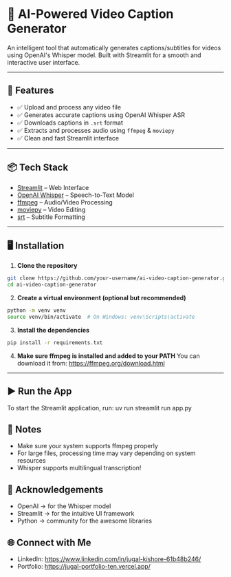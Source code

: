 # 🎥 AI-Powered Video Caption Generator

An intelligent tool that automatically generates captions/subtitles for videos using OpenAI's Whisper model. Built with Streamlit for a smooth and interactive user interface.

---

## 🚀 Features

- ✅ Upload and process any video file
- ✅ Generates accurate captions using OpenAI Whisper ASR
- ✅ Downloads captions in `.srt` format
- ✅ Extracts and processes audio using `ffmpeg` & `moviepy`
- ✅ Clean and fast Streamlit interface

---

## 📦 Tech Stack

- [Streamlit](https://streamlit.io/) – Web Interface
- [OpenAI Whisper](https://github.com/openai/whisper) – Speech-to-Text Model
- [ffmpeg](https://ffmpeg.org/) – Audio/Video Processing
- [moviepy](https://zulko.github.io/moviepy/) – Video Editing
- [srt](https://pypi.org/project/srt/) – Subtitle Formatting

---

## 🖥️ Installation

1. **Clone the repository**
```bash
git clone https://github.com/your-username/ai-video-caption-generator.git
cd ai-video-caption-generator
```

2. **Create a virtual environment (optional but recommended)**
```bash
python -m venv venv
source venv/bin/activate  # On Windows: venv\Scripts\activate
```


3. **Install the dependencies**
```bash
pip install -r requirements.txt
```

4. **Make sure ffmpeg is installed and added to your PATH**
You can download it from: https://ffmpeg.org/download.html

---

## ▶️ Run the App
To start the Streamlit application, run:
uv run streamlit run app.py

## 📌 Notes
- Make sure your system supports ffmpeg properly
- For large files, processing time may vary depending on system resources
- Whisper supports multilingual transcription!

## 🙌 Acknowledgements
- OpenAI -> for the Whisper model
- Streamlit -> for the intuitive UI framework
- Python -> community for the awesome libraries

## 🌐 Connect with Me
- LinkedIn: https://www.linkedin.com/in/jugal-kishore-61b48b246/
- Portfolio: https://jugal-portfolio-ten.vercel.app/